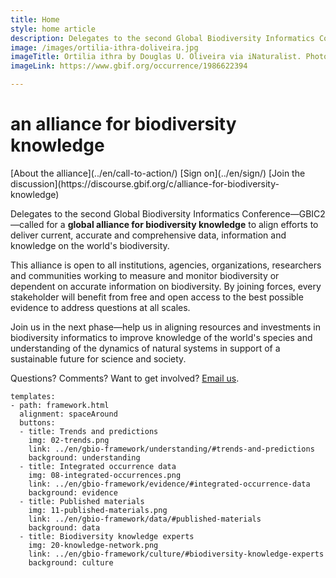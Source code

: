```yaml
---
title: Home
style: home article
description: Delegates to the second Global Biodiversity Informatics Conference (GBIC2) called for a global alliance for biodiversity knowledge to align efforts to deliver current, accurate and comprehensive data, information and knowledge on the world's biodiversity. 
image: /images/ortilia-ithra-doliveira.jpg
imageTitle: Ortilia ithra by Douglas U. Oliveira via iNaturalist. Photo licensed under CC BY-NC 4.0.
imageLink: https://www.gbif.org/occurrence/1986622394

---
```

an alliance for biodiversity knowledge
===================

<p class="buttons">
[About the alliance](../en/call-to-action/)
[Sign on](../en/sign/)
[Join the discussion](https://discourse.gbif.org/c/alliance-for-biodiversity-knowledge)
</p>

Delegates to the second Global Biodiversity Informatics Conference—GBIC2—called for a __global alliance for biodiversity knowledge__ to align efforts to deliver current, accurate and comprehensive data, information and knowledge on the world's biodiversity. 

This alliance is open to all institutions, agencies, organizations, researchers and communities working to measure and monitor biodiversity or dependent on accurate information on biodiversity. By joining forces, every stakeholder will benefit from free and open access to the best possible evidence to address questions at all scales.

Join us in the next phase—help us in aligning resources and investments in biodiversity informatics to improve knowledge of the world's species and understanding of the dynamics of natural systems in support of a sustainable future for science and society.

Questions? Comments? Want to get involved? [Email us](mailto:alliance@gbif.org).

<!---
styled custom component
you can have one or more buttons.
alignmenment options: left, center, spaceAround
title: what text should go below the icon
icon options are the ones provided in the icons folder. As of 3 feb 2019 those are: 
link: where to link to
background options: understanding, evidence, data, culture
-->
```styledYaml
templates:
- path: framework.html
  alignment: spaceAround
  buttons:
  - title: Trends and predictions
    img: 02-trends.png
    link: ../en/gbio-framework/understanding/#trends-and-predictions
    background: understanding
  - title: Integrated occurrence data
    img: 08-integrated-occurrences.png
    link: ../en/gbio-framework/evidence/#integrated-occurrence-data
    background: evidence
  - title: Published materials
    img: 11-published-materials.png
    link: ../en/gbio-framework/data/#published-materials
    background: data
  - title: Biodiversity knowledge experts
    img: 20-knowledge-network.png
    link: ../en/gbio-framework/culture/#biodiversity-knowledge-experts
    background: culture
```
